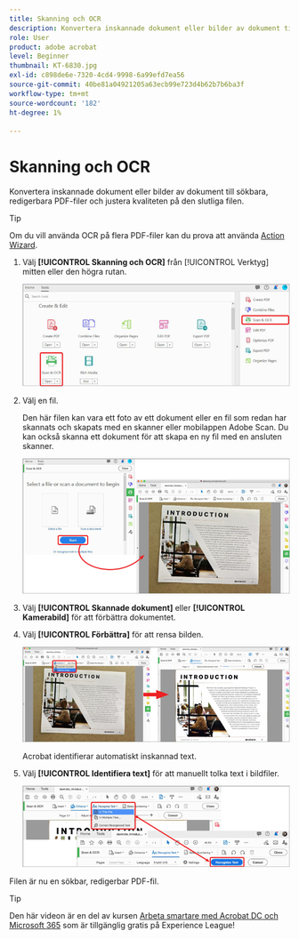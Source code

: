 ```yaml
---
title: Skanning och OCR
description: Konvertera inskannade dokument eller bilder av dokument till sökbara, redigerbara PDF-filer och justera kvaliteten på den slutliga filen
role: User
product: adobe acrobat
level: Beginner
thumbnail: KT-6830.jpg
exl-id: c898de6e-7320-4cd4-9998-6a99efd7ea56
source-git-commit: 40be81a04921205a63ecb99e723d4b62b7b6ba3f
workflow-type: tm+mt
source-wordcount: '182'
ht-degree: 1%

---
```


# Skanning och OCR

Konvertera inskannade dokument eller bilder av dokument till sökbara, redigerbara PDF-filer och justera kvaliteten på den slutliga filen.

>[!TIP]
>
>Om du vill använda OCR på flera PDF-filer kan du prova att använda [Action Wizard](../advanced-tasks/action.md).

1. Välj **[!UICONTROL Skanning och OCR]** från [!UICONTROL Verktyg] mitten eller den högra rutan.

   ![Skanningssteg 1](../assets/Scan_1.png)

1. Välj en fil.

   Den här filen kan vara ett foto av ett dokument eller en fil som redan har skannats och skapats med en skanner eller mobilappen Adobe Scan. Du kan också skanna ett dokument för att skapa en ny fil med en ansluten skanner.

   ![Skanningssteg 2](../assets/Scan_2.png)

1. Välj **[!UICONTROL Skannade dokument]** eller **[!UICONTROL Kamerabild]** för att förbättra dokumentet.

1. Välj **[!UICONTROL Förbättra]** för att rensa bilden.

   ![Skanningssteg 3](../assets/Scan_3.png)

   Acrobat identifierar automatiskt inskannad text.

1. Välj **[!UICONTROL Identifiera text]** för att manuellt tolka text i bildfiler.

   ![Skanningssteg 4](../assets/Scan_4.png)

Filen är nu en sökbar, redigerbar PDF-fil.

>[!TIP]
>
>Den här videon är en del av kursen [Arbeta smartare med Acrobat DC och Microsoft 365](https://experienceleague.adobe.com/?recommended=Acrobat-U-1-2021.microsoft365) som är tillgänglig gratis på Experience League!
